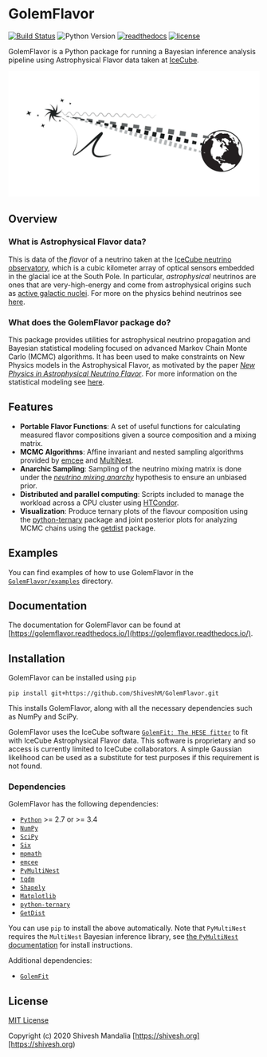 # GolemFlavor

[![Build Status](https://api.travis-ci.org/ShiveshM/GolemFlavor.svg?branch=master)](https://travis-ci.org/ShiveshM/GolemFlavor)
![Python Version](https://img.shields.io/badge/python-2.7+|3.4+-blue.svg)
[![readthedocs](https://readthedocs.org/projects/golemflavor/badge/?version=latest)](https://golemflavor.readthedocs.io/)
[![license](https://img.shields.io/github/license/ShiveshM/GolemFlavor 'license')](https://github.com/ShiveshM/GolemFlavor/blob/master/LICENSE)

GolemFlavor is a Python package for running a Bayesian inference analysis
pipeline using Astrophysical Flavor data taken at
[IceCube](https://icecube.wisc.edu/).

![GolemFlavor Logo](docs/source/_static/logo.png)

## Overview

### What is Astrophysical Flavor data?
This is data of the *flavor* of a neutrino taken at the [IceCube neutrino
observatory](https://icecube.wisc.edu/), which is a cubic kilometer array of
optical sensors embedded in the glacial ice at the South Pole. In particular,
*astrophysical* neutrinos are ones that are very-high-energy and come from
astrophysical origins such as [active galactic
nuclei](https://doi.org/10.1126/science.aat2890). For more on the physics
behind neutrinos see
[here](https://golemflavor.readthedocs.io/en/latest/physics.html).

### What does the GolemFlavor package do?
This package provides utilities for astrophysical neutrino propagation and
Bayesian statistical modeling focused on advanced Markov Chain Monte Carlo
(MCMC) algorithms. It has been used to make constraints on New Physics models
in the Astrophysical Flavor, as motivated by the paper [*New Physics in
Astrophysical Neutrino
Flavor*](https://doi.org/10.1103/PhysRevLett.115.161303). For more information
on the statistical modeling see
[here](https://golemflavor.readthedocs.io/en/latest/statistics.html).

## Features
* **Portable Flavor Functions**: A set of useful functions for calculating
    measured flavor compositions given a source composition and a mixing
    matrix.
* **MCMC Algorithms**: Affine invariant and nested sampling algorithms provided
    by [emcee](https://emcee.readthedocs.io/) and
    [MultiNest](https://doi.org/10.1111/j.1365-2966.2009.14548.x).
* **Anarchic Sampling**: Sampling of the neutrino mixing matrix is done
    under the [*neutrino mixing
    anarchy*](https://doi.org/10.1016/j.physletb.2003.08.045) hypothesis to
    ensure an unbiased prior.
* **Distributed and parallel computing**: Scripts included to manage the
    workload across a CPU cluster using
    [HTCondor](https://research.cs.wisc.edu/htcondor/).
* **Visualization**: Produce ternary plots of the flavour composition using the
    [python-ternary](https://zenodo.org/badge/latestdoi/19505/marcharper/python-ternary)
    package and joint posterior plots for analyzing MCMC chains using the
    [getdist](https://getdist.readthedocs.io/en/latest/) package.

## Examples
You can find examples of how to use GolemFlavor in the
[`GolemFlavor/examples`](examples) directory.

## Documentation
The documentation for GolemFlavor can be found at
[https://golemflavor.readthedocs.io/](https://golemflavor.readthedocs.io/).

## Installation
GolemFlavor can be installed using `pip`
```
pip install git+https://github.com/ShiveshM/GolemFlavor.git
```
This installs GolemFlavor, along with all the necessary dependencies such as
NumPy and SciPy.

GolemFlavor uses the IceCube software [`GolemFit: The HESE
fitter`](https://github.com/IceCubeOpenSource/GolemFit) to fit with IceCube
Astrophysical Flavor data. This software is proprietary and so access is
currently limited to IceCube collaborators. A simple Gaussian likelihood can be
used as a substitute for test purposes if this requirement is not found.

### Dependencies

GolemFlavor has the following dependencies:
* [`Python`](https://www.python.org/) >= 2.7 or >= 3.4
* [`NumPy`](http://www.numpy.org/)
* [`SciPy`](https://www.scipy.org/)
* [`Six`](https://six.readthedocs.io/)
* [`mpmath`](http://mpmath.org/)
* [`emcee`](https://emcee.readthedocs.io/en/stable/)
* [`PyMultiNest`](https://johannesbuchner.github.io/PyMultiNest/)
* [`tqdm`](https://tqdm.github.io/)
* [`Shapely`](https://shapely.readthedocs.io/en/latest/manual.html)
* [`Matplotlib`](https://matplotlib.org/)
* [`python-ternary`](https://github.com/marcharper/python-ternary)
* [`GetDist`](https://getdist.readthedocs.io/en/latest/)

You can use `pip` to install the above automatically. Note that `PyMultiNest`
requires the `MultiNest` Bayesian inference library, see [the `PyMultiNest`
documentation](https://johannesbuchner.github.io/PyMultiNest/install.html#prerequisites-for-building-the-libraries)
for install instructions.

Additional dependencies:
* [`GolemFit`](https://github.com/IceCubeOpenSource/GolemFit)

## License

[MIT License](LICENSE)

Copyright (c) 2020 Shivesh Mandalia [https://shivesh.org][https://shivesh.org)
